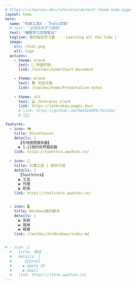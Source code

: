 ```yaml
---
# https://vitepress.dev/reference/default-theme-home-page
layout: home
hero:
  name: "科技工具X - Tools文档"
  # text: "全栈系统学习编程"
  text: "编程学习文档笔记"
  tagline: 每时每刻学习着  -  Learning all the time |                    记录学习的文档笔记  -  @爱吃饭的小Q   |
  image:
    src: /tool.png
    alt: logo
  actions:
    - theme: brand
      text: 🚀 快速开始
      link: /tooldoc/home/Start-Document

    - theme: brand
      text: 📚 浏览文档
      link: /tooldoc/home/Presentation-notes
    
    - theme: alt
      text: 💻 Jetbrains Crack
      link: https://jetbrakey.pages.dev/
      # link: https://github.com/Re0XIAOPA/ToolDoc
      # 🎯🔥🌟

features:
  - icon: 🎮
    title: BlockTavern
    details: |
      【方块酒馆服务器】
      ▶ 1.21我的世界服务器
    link: https://tavernce.awafuns.cn/
    
  - icon: 🚀
    title: 代理工具 | 软件介绍
    details: |
      【ToolStore】
      ▶ 工具
      ▶ 代理
      ▶ 机场
    link: https://toolstore.awafuns.cn/


  - icon: 🖥️
    title: Windows疑问解决
    details: |
      ▶ 系统
      ▶ 禁用
      ▶ 疑难
    link: /tooldoc/zh/Windows/index.md


# - icon: 💼
  #   title: 商店
  #   details: |
  #     【Store】
  #     ▶ Apple ID
  #     ▶ Gmail
  #   link: https://store.awafuns.cn/
---
```


